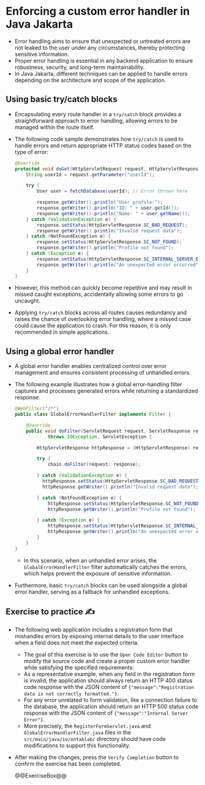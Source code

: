 # Enforcing a custom error handler in Java Jakarta

* Error handling aims to ensure that unexpected or untreated errors are not leaked to the user under any circumstances, thereby protecting sensitive information.
* Proper error handling is essential in any backend application to ensure robustness, security, and long-term maintainability.
* In Java Jakarta, different techniques can be applied to handle errors depending on the architecture and scope of the application.

## Using basic try/catch blocks

* Encapsulating every route handler in a `try/catch` block provides a straightforward approach to error handling, allowing errors to be managed within the route itself.
* The following code sample demonstrates how `try/catch` is used to handle errors and return appropriate HTTP status codes based on the type of error:

  ```java
  @Override
  protected void doGet(HttpServletRequest request, HttpServletResponse response) throws ServletException, IOException {
      String userId = request.getParameter("userId");

      try {
          User user = fetchDatabase(userId); // Error thrown here

          response.getWriter().println("User profile:");
          response.getWriter().println("ID: " + user.getId());
          response.getWriter().println("Name: " + user.getName());
      } catch (ValidationException e) {
          response.setStatus(HttpServletResponse.SC_BAD_REQUEST);
          response.getWriter().println("Invalid request data");
      } catch (NotFoundException e) {
          response.setStatus(HttpServletResponse.SC_NOT_FOUND);
          response.getWriter().println("Profile not found");
      } catch (Exception e) {
          response.setStatus(HttpServletResponse.SC_INTERNAL_SERVER_ERROR);
          response.getWriter().println("An unexpected error occurred");
      }
  }
  ```

* However, this method can quickly become repetitive and may result in missed caught exceptions, accidentally allowing some errors to go uncaught.
* Applying `try/catch` blocks across all routes causes redundancy and raises the chance of overlooking error handling, where a missed case could cause the application to crash. For this reason, it is only recommended in simple applications.

## Using a global error handler

* A global error handler enables centralized control over error management and ensures consistent processing of unhandled errors.
* The following example illustrates how a global error-handling filter captures and processes generated errors while returning a standardized response:

  ```java
  @WebFilter("/*")
  public class GlobalErrorHandlerFilter implements Filter {

      @Override
      public void doFilter(ServletRequest request, ServletResponse response, FilterChain chain)
              throws IOException, ServletException {

          HttpServletResponse httpResponse = (HttpServletResponse) response;

          try {
              chain.doFilter(request, response);

          } catch (ValidationException e) {
            httpResponse.setStatus(HttpServletResponse.SC_BAD_REQUEST);
            httpResponse.getWriter().println("Invalid request data");

          } catch (NotFoundException e) {
              httpResponse.setStatus(HttpServletResponse.SC_NOT_FOUND);
              httpResponse.getWriter().println("Profile not found");

          } catch (Exception e) {
              httpResponse.setStatus(HttpServletResponse.SC_INTERNAL_SERVER_ERROR);
              httpResponse.getWriter().println("An unexpected error occurred");
          }
      }
  }
  ```

  * In this scenario, when an unhandled error arises, the `GlobalErrorHandlerFilter` filter automatically catches the errors, which helps prevent the exposure of sensitive information.
* Furthermore, basic `try/catch` blocks can be used alongside a global error handler, serving as a fallback for unhandled exceptions.

## Exercise to practice :writing_hand:

* The following web application includes a registration form that mishandles errors by exposing internal details to the user interface when a field does not meet the expected criteria.
  * The goal of this exercise is to use the `Open Code Editor` button to modify the source code and create a proper custom error handler while satisfying the specified requirements:
  * As a representative example, when any field in the registration form is invalid, the application should always return an HTTP 400 status code response with the JSON content of `{"message":"Registration data is not correctly formatted."}`.
  * For any error unrelated to form validation, like a connection failure to the database, the application should return an HTTP 500 status code response with the JSON content of `{"message":"Internal Server Error"}`.
  * More precisely, the `RegisterFormServlet.java` and `GlobalErrorHandlerFilter.java` files in the `src/main/java/io/ontablab/` directory should have code modifications to support this functionality.
* After making the changes, press the `Verify Completion` button to confirm the exercise has been completed.

  @@ExerciseBox@@
